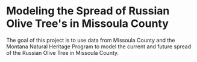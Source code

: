 # Modeling the Spread of Russian Olive Tree's in Missoula County
The goal of this project is to use data from Missoula County and the Montana Natural Heritage Program to model the current and future spread of the Russian Olive Tree in Missoula County.